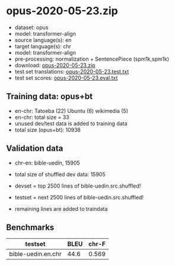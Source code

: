 # opus-2020-05-23.zip

* dataset: opus
* model: transformer-align
* source language(s): en
* target language(s): chr
* model: transformer-align
* pre-processing: normalization + SentencePiece (spm1k,spm1k)
* download: [opus-2020-05-23.zip](https://object.pouta.csc.fi/OPUS-MT-models/en-chr/opus-2020-05-23.zip)
* test set translations: [opus-2020-05-23.test.txt](https://object.pouta.csc.fi/OPUS-MT-models/en-chr/opus-2020-05-23.test.txt)
* test set scores: [opus-2020-05-23.eval.txt](https://object.pouta.csc.fi/OPUS-MT-models/en-chr/opus-2020-05-23.eval.txt)

## Training data:  opus+bt

* en-chr: Tatoeba (22) Ubuntu (6) wikimedia (5) 
* en-chr: total size = 33
* unused dev/test data is added to training data
* total size (opus+bt): 10938


## Validation data

* chr-en: bible-uedin, 15905
* total size of shuffled dev data: 15905

* devset = top 2500  lines of bible-uedin.src.shuffled!
* testset = next 2500  lines of bible-uedin.src.shuffled!
* remaining lines are added to traindata

## Benchmarks

| testset               | BLEU  | chr-F |
|-----------------------|-------|-------|
| bible-uedin.en.chr 	| 44.6 	| 0.569 |

